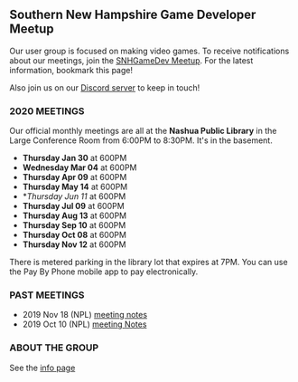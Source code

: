 ## Southern New Hampshire Game Developer Meetup

Our user group is focused on making video games. To receive notifications about our meetings, join the [SNHGameDev Meetup](https://www.meetup.com/Southern-NH-GameDev-Group/). For the latest information, bookmark this page!

Also join us on our [Discord server](discord.gg/wxKAx68) to keep in touch!

### 2020 MEETINGS

Our official monthly meetings are all at the **Nashua Public Library** in the Large Conference Room from 6:00PM to 8:30PM. It's in the basement.

* **Thursday Jan 30** at 600PM
* **Wednesday Mar 04** at 600PM
* **Thursday Apr 09** at 600PM
* **Thursday May 14** at 600PM
* **Thursday Jun 11*  at 600PM
* **Thursday Jul 09** at 600PM
* **Thursday Aug 13** at 600PM
* **Thursday Sep 10** at 600PM
* **Thursday Oct 08** at 600PM
* **Thursday Nov 12** at 600PM

There is metered parking in the library lot that expires at 7PM. You can use the Pay By Phone mobile app to pay electronically.

### PAST MEETINGS

* 2019 Nov 18 (NPL) [meeting notes](notes/2019-1118-meeting.md)
* 2019 Oct 10 (NPL) [meeting Notes](notes/2019-1010-meeting.md)

### ABOUT THE GROUP

See the [info page](info)
